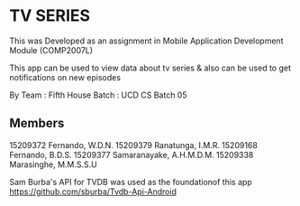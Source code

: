 TV SERIES
================
This was Developed as an assignment in Mobile Application Development Module (COMP2007L)


This app can be used to view data about tv series & also can be used to get notifications on new episodes

By Team : Fifth House
Batch : UCD CS Batch 05

Members
-------------
15209372  Fernando, W.D.N.
15209379  Ranatunga, I.M.R. 
15209168  Fernando, B.D.S.
15209377  Samaranayake, A.H.M.D.M.
15209338  Marasinghe, M.M.S.S.U                       


                                


Sam Burba's API for TVDB was used as the foundationof this app
https://github.com/sburba/Tvdb-Api-Android
